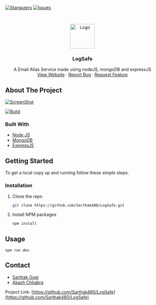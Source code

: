 <!--
*** Thanks for checking out the Best-README-Template. If you have a suggestion
*** that would make this better, please fork the repo and create a pull request
*** or simply open an issue with the tag "enhancement".
*** Thanks again! Now go create something AMAZING! :D
***
***
***
*** To avoid retyping too much info. Do a search and replace for the following:
*** Sarthak480, LogSafe, hackingguyak, akashchhabra710@gmail.com, LogSafe, A Movies website made using nodeJS, mongoDB and expressJS
-->



<!-- PROJECT SHIELDS -->
<!--
*** I'm using markdown "reference style" links for readability.
*** Reference links are enclosed in brackets [ ] instead of parentheses ( ).
*** See the bottom of this document for the declaration of the reference variables
*** for contributors-url, forks-url, etc. This is an optional, concise syntax you may use.
*** https://www.markdownguide.org/basic-syntax/#reference-style-links
-->
[![Stargazers][stars-shield]][stars-url]
[![Issues][issues-shield]][issues-url]



<!-- PROJECT LOGO -->
<br />
<p align="center">
  <a href="https://github.com/Sarthak480/LogSafe">
    <img src="https://i.imgur.com/C1NP7Il.png" alt="Logo" height="80">
  </a>

  <h3 align="center">LogSafe</h3>

  <p align="center">
    A Email Alias Service made using nodeJS, mongoDB and expressJS
    <br />
    <a href="https://logsafe.ml/">View Website</a>
    ·
    <a href="https://github.com/Sarthak480/LogSafe/issues">Report Bug</a>
    ·
    <a href="https://github.com/Sarthak480/LogSafe/issues">Request Feature</a>
  </p>
</p>




<!-- ABOUT THE PROJECT -->
## About The Project  

[![ScreenShot](https://i.imgur.com/nG2m14N.png)](https://whimsical.com/logsafe-4QuotcEam6RMj515C9rfPj)

[![Build](https://github.com/Sarthak480/LogSafe/actions/workflows/build.yml/badge.svg)](https://github.com/Sarthak480/LogSafe/actions/workflows/build.yml)
### Built With

* [Node JS]()
* [MongoDB]()
* [ExpressJS]()

<!-- GETTING STARTED -->
## Getting Started

To get a local copy up and running follow these simple steps.

### Installation

1. Clone the repo
   ```sh
   git clone https://github.com/Sarthak480/LogSafe.git
   ```
2. Install NPM packages
   ```sh
   npm install
   ```

## Usage

```npm run dev```

<!-- CONTACT -->
## Contact

- [Sarthak Goel](mailto:sarthak480@gmail.com)
- [Akash Chhabra](mailto:akashchhabra710@gmail.com)

Project Link: [https://github.com/Sarthak480/LogSafe](https://github.com/Sarthak480/LogSafe)



<!-- MARKDOWN LINKS & IMAGES -->
<!-- https://www.markdownguide.org/basic-syntax/#reference-style-links -->
[contributors-shield]: https://img.shields.io/github/contributors/Sarthak480/LogSafe.svg?style=for-the-badge
[contributors-url]: https://github.com/Sarthak480/LogSafe/graphs/contributors
[forks-shield]: https://img.shields.io/github/forks/Sarthak480/LogSafe.svg?style=for-the-badge
[forks-url]: https://github.com/Sarthak480/LogSafe/network/members
[stars-shield]: https://img.shields.io/github/stars/Sarthak480/LogSafe.svg?style=for-the-badge
[stars-url]: https://github.com/Sarthak480/LogSafe/stargazers
[issues-shield]: https://img.shields.io/github/issues/Sarthak480/LogSafe.svg?style=for-the-badge
[issues-url]: https://github.com/Sarthak480/LogSafe/issues
[license-shield]: https://img.shields.io/github/license/Sarthak480/LogSafe.svg?style=for-the-badge
[license-url]: https://github.com/Sarthak480/LogSafe/blob/master/LICENSE.txt
[linkedin-shield]: https://img.shields.io/badge/-LinkedIn-black.svg?style=for-the-badge&logo=linkedin&colorB=555
[linkedin-url]: https://linkedin.com/in/Sarthak480

